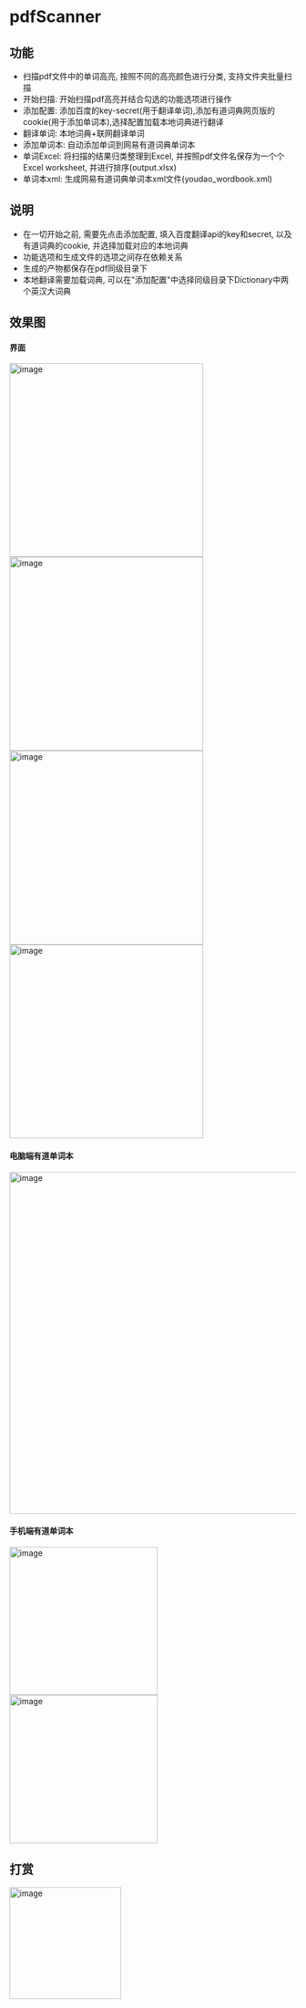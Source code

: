 # pdfScanner
## 功能
- 扫描pdf文件中的单词高亮, 按照不同的高亮颜色进行分类, 支持文件夹批量扫描
- 开始扫描: 开始扫描pdf高亮并结合勾选的功能选项进行操作
- 添加配置: 添加百度的key-secret(用于翻译单词),添加有道词典网页版的cookie(用于添加单词本),选择配置加载本地词典进行翻译
- 翻译单词: 本地词典+联网翻译单词
- 添加单词本: 自动添加单词到网易有道词典单词本
- 单词Excel: 将扫描的结果归类整理到Excel, 并按照pdf文件名保存为一个个Excel worksheet, 并进行排序(output.xlsx)
- 单词本xml: 生成网易有道词典单词本xml文件(youdao_wordbook.xml)

## 说明
- 在一切开始之前, 需要先点击添加配置, 填入百度翻译api的key和secret, 以及有道词典的cookie, 并选择加载对应的本地词典
- 功能选项和生成文件的选项之间存在依赖关系
- 生成的产物都保存在pdf同级目录下
- 本地翻译需要加载词典, 可以在"添加配置"中选择同级目录下Dictionary中两个英汉大词典

## 效果图

#### 界面
<img width="340" alt="image" src="https://github.com/hgzerowzh/pdfScanner/assets/64787489/54fef90b-a4d7-4061-b44a-d8e1d99f6150">
   <img width="340" alt="image" src="https://github.com/hgzerowzh/pdfScanner/assets/64787489/1d68322d-7b2d-4d19-ad69-d41494c3c08a">  <img width="340" alt="image" src="https://github.com/hgzerowzh/pdfScanner/assets/64787489/9b4d442f-4159-49ca-b071-c9d4c67a1634">  <img width="340" alt="image" src="https://github.com/hgzerowzh/pdfScanner/assets/64787489/c0d8ff81-0624-4315-b298-5458fd447a71">


#### 电脑端有道单词本
<img width="600" alt="image" src="https://github.com/hgzerowzh/pdfScanner/assets/64787489/59ea605c-55d1-4293-aa89-9dbc73b843c8">


#### 手机端有道单词本
<img width="260" alt="image" src="https://github.com/hgzerowzh/pdfScanner/assets/64787489/b9e42dcb-0c98-4286-8bfc-f863c13962f2"><img width="260" alt="image" src="https://github.com/hgzerowzh/pdfScanner/assets/64787489/041c767a-d391-4a14-9d8d-59d67a4750ae">


## 打赏
<img width="196" alt="image" src="https://github.com/hgzerowzh/pdfScanner/assets/64787489/76a3ab13-23f7-45f3-b978-ec4ac580e140">
